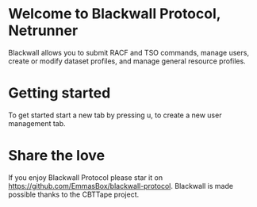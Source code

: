 # Welcome to Blackwall Protocol, Netrunner
Blackwall allows you to submit RACF and TSO commands, manage users, create or modify dataset profiles, and manage general resource profiles.

# Getting started
To get started start a new tab by pressing u, to create a new user management tab.

# Share the love
If you enjoy Blackwall Protocol please star it on https://github.com/EmmasBox/blackwall-protocol. Blackwall is made possible thanks to the CBTTape project.